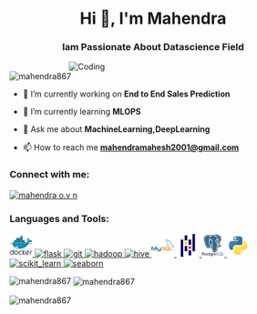 <h1 align="center">Hi 👋, I'm  Mahendra</h1>
<h3 align="center">Iam Passionate About Datascience Field </h3>
<img align="right" alt="Coding" width="400" src="https://cdn.gencraft.com/prod/user/f1fed633-0a82-4660-96a8-49866f2b4aeb/0dc0ace5-38c2-4d71-b00d-5bdfaa07a171/image/image0_0.jpg?Expires=1703689932&Signature=G2DSDVsu5kyOCNo~yPFmqvhsPK0WgfsOCSmeYu4KxfeslBXZ3DU7tc3S6TOXxvoegMdYK5XF4WdXpps2EOXE6o5RCxWDom5biNMYRL9lzMkeyUtUkCZEczXkbx-OxDNN8iPE52Hb5ne7t1T6509OV~~wDI5z5KBLgD9L3Gu~quSnXnJIkJZqwFsA2w9Fl36bSfE1AMMpIVbok3rpr-HAOQAwHM8u6F4tcD-zpc0ra4nRK4WSlbjCaw48j5XfRYLE~rEJylpmUNE-NoxCS8wkpQfQKs7dD811MzcjTPh6An0mPhTK-rEZFFIH5RRk-ctKQXskByq8N8zVyDYcn5YFPA__&Key-Pair-Id=K3RDDB1TZ8BHT8">
<p align="left"> <img src="https://komarev.com/ghpvc/?username=mahendra867&label=Profile%20views&color=0e75b6&style=flat" alt="mahendra867" /> </p>

- 🔭 I’m currently working on **End to End Sales Prediction**

- 🌱 I’m currently learning **MLOPS**

- 💬 Ask me about **MachineLearning,DeepLearning**

- 📫 How to reach me **mahendramahesh2001@gmail.com**

<h3 align="left">Connect with me:</h3>
<p align="left">
<a href="https://www.linkedin.com/in/mahendra-o/" target="blank"><img align="center" src="https://raw.githubusercontent.com/rahuldkjain/github-profile-readme-generator/master/src/images/icons/Social/linked-in-alt.svg" alt="mahendra o.v n" height="30" width="40" /></a>
</p>

<h3 align="left">Languages and Tools:</h3>
<p align="left"> <a href="https://www.docker.com/" target="_blank" rel="noreferrer"> <img src="https://raw.githubusercontent.com/devicons/devicon/master/icons/docker/docker-original-wordmark.svg" alt="docker" width="40" height="40"/> </a> <a href="https://flask.palletsprojects.com/" target="_blank" rel="noreferrer"> <img src="https://www.vectorlogo.zone/logos/pocoo_flask/pocoo_flask-icon.svg" alt="flask" width="40" height="40"/> </a> <a href="https://git-scm.com/" target="_blank" rel="noreferrer"> <img src="https://www.vectorlogo.zone/logos/git-scm/git-scm-icon.svg" alt="git" width="40" height="40"/> </a> <a href="https://hadoop.apache.org/" target="_blank" rel="noreferrer"> <img src="https://www.vectorlogo.zone/logos/apache_hadoop/apache_hadoop-icon.svg" alt="hadoop" width="40" height="40"/> </a> <a href="https://hive.apache.org/" target="_blank" rel="noreferrer"> <img src="https://www.vectorlogo.zone/logos/apache_hive/apache_hive-icon.svg" alt="hive" width="40" height="40"/> </a> <a href="https://www.mysql.com/" target="_blank" rel="noreferrer"> <img src="https://raw.githubusercontent.com/devicons/devicon/master/icons/mysql/mysql-original-wordmark.svg" alt="mysql" width="40" height="40"/> </a> <a href="https://pandas.pydata.org/" target="_blank" rel="noreferrer"> <img src="https://raw.githubusercontent.com/devicons/devicon/2ae2a900d2f041da66e950e4d48052658d850630/icons/pandas/pandas-original.svg" alt="pandas" width="40" height="40"/> </a> <a href="https://www.postgresql.org" target="_blank" rel="noreferrer"> <img src="https://raw.githubusercontent.com/devicons/devicon/master/icons/postgresql/postgresql-original-wordmark.svg" alt="postgresql" width="40" height="40"/> </a> <a href="https://www.python.org" target="_blank" rel="noreferrer"> <img src="https://raw.githubusercontent.com/devicons/devicon/master/icons/python/python-original.svg" alt="python" width="40" height="40"/> </a> <a href="https://scikit-learn.org/" target="_blank" rel="noreferrer"> <img src="https://upload.wikimedia.org/wikipedia/commons/0/05/Scikit_learn_logo_small.svg" alt="scikit_learn" width="40" height="40"/> </a> <a href="https://seaborn.pydata.org/" target="_blank" rel="noreferrer"> <img src="https://seaborn.pydata.org/_images/logo-mark-lightbg.svg" alt="seaborn" width="40" height="40"/> </a> </p>

<p><img align="left" src="https://github-readme-stats.vercel.app/api/top-langs?username=mahendra867&show_icons=true&locale=en&layout=compact" alt="mahendra867" /></p>

<p>&nbsp;<img align="center" src="https://github-readme-stats.vercel.app/api?username=mahendra867&show_icons=true&locale=en" alt="mahendra867" /></p>

<p><img align="center" src="https://github-readme-streak-stats.herokuapp.com/?user=mahendra867&" alt="mahendra867" /></p>
